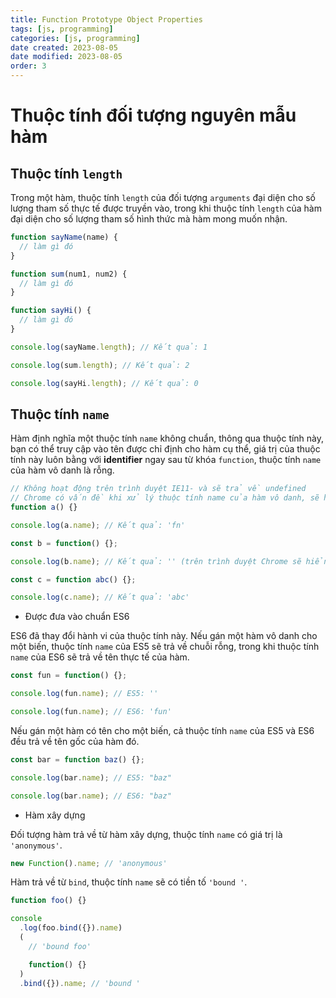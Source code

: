 ```yaml
---
title: Function Prototype Object Properties
tags: [js, programming]
categories: [js, programming]
date created: 2023-08-05
date modified: 2023-08-05
order: 3
---
```


# Thuộc tính đối tượng nguyên mẫu hàm

## Thuộc tính `length`

Trong một hàm, thuộc tính `length` của đối tượng `arguments` đại diện cho số lượng tham số thực tế được truyền vào, trong khi thuộc tính `length` của hàm đại diện cho số lượng tham số hình thức mà hàm mong muốn nhận.

```js
function sayName(name) {
  // làm gì đó
}

function sum(num1, num2) {
  // làm gì đó
}

function sayHi() {
  // làm gì đó
}

console.log(sayName.length); // Kết quả: 1

console.log(sum.length); // Kết quả: 2

console.log(sayHi.length); // Kết quả: 0
```

## Thuộc tính `name`

Hàm định nghĩa một thuộc tính `name` không chuẩn, thông qua thuộc tính này, bạn có thể truy cập vào tên được chỉ định cho hàm cụ thể, giá trị của thuộc tính này luôn bằng với **identifier** ngay sau từ khóa `function`, thuộc tính `name` của hàm vô danh là rỗng.

```js
// Không hoạt động trên trình duyệt IE11- và sẽ trả về undefined
// Chrome có vấn đề khi xử lý thuộc tính name của hàm vô danh, sẽ hiển thị tên của hàm biểu thức
function a() {}

console.log(a.name); // Kết quả: 'fn'

const b = function() {};

console.log(b.name); // Kết quả: '' (trên trình duyệt Chrome sẽ hiển thị 'fn')

const c = function abc() {};

console.log(c.name); // Kết quả: 'abc'
```

- Được đưa vào chuẩn ES6

ES6 đã thay đổi hành vi của thuộc tính này. Nếu gán một hàm vô danh cho một biến, thuộc tính `name` của ES5 sẽ trả về chuỗi rỗng, trong khi thuộc tính `name` của ES6 sẽ trả về tên thực tế của hàm.

```js
const fun = function() {};

console.log(fun.name); // ES5: ''

console.log(fun.name); // ES6: 'fun'
```

Nếu gán một hàm có tên cho một biến, cả thuộc tính `name` của ES5 và ES6 đều trả về tên gốc của hàm đó.

```js
const bar = function baz() {};

console.log(bar.name); // ES5: "baz"

console.log(bar.name); // ES6: "baz"
```

- Hàm xây dựng

Đối tượng hàm trả về từ hàm xây dựng, thuộc tính `name` có giá trị là `'anonymous'`.

```js
new Function().name; // 'anonymous'
```

Hàm trả về từ `bind`, thuộc tính `name` sẽ có tiền tố `'bound '`.

```js
function foo() {}

console
  .log(foo.bind({}).name)
  (
    // 'bound foo'

    function() {}
  )
  .bind({}).name; // 'bound '
```
